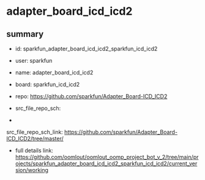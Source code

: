 # adapter_board_icd_icd2
 
## summary 
* id: sparkfun_adapter_board_icd_icd2_sparkfun_icd_icd2
* user: sparkfun
* name: adapter_board_icd_icd2
* board: sparkfun_icd_icd2
* repo: https://github.com/sparkfun/Adapter_Board-ICD_ICD2



* src_file_repo_sch: 
*
 src_file_repo_sch_link: https://github.com/sparkfun/Adapter_Board-ICD_ICD2/tree/master/
* full details link: https://github.com/oomlout/oomlout_oomp_project_bot_v_2/tree/main/projects/sparkfun_adapter_board_icd_icd2_sparkfun_icd_icd2/current_version/working  






